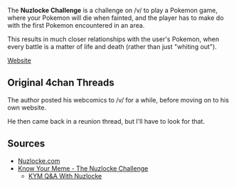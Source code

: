 The **Nuzlocke Challenge** is a challenge on /v/ to play a Pokemon game, where your Pokemon will die when fainted, and the player has to make do with the first Pokemon encountered in an area.

This results in much closer relationships with the user's Pokemon, when every battle is a matter of life and death (rather than just "whiting out").

[Website](http://www.nuzlocke.com)

## Original 4chan Threads

The author posted his webcomics to /v/ for a while, before moving on to his own website.

He then came back in a reunion thread, but I'll have to look for that.

## Sources

* [Nuzlocke.com](http://www.nuzlocke.com)
* [Know Your Meme - The Nuzlocke Challenge](http://knowyourmeme.com/memes/the-nuzlocke-challenge)
  * [KYM Q&A With Nuzlocke](http://knowyourmeme.com/blog/interviews/qa-with-nuzlocke)